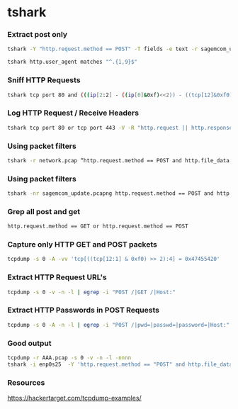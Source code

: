 # tshark

###  Extract post only

```sh
tshark -Y "http.request.method == POST" -T fields -e text -r sagemcom_update.pcapng
```
```sh
tshark http.user_agent matches "^.{1,9}$"                          
```
###  Sniff HTTP Requests
```sh
tshark tcp port 80 and (((ip[2:2] - ((ip[0]&0xf)<<2)) - ((tcp[12]&0xf0)>>2)) != 0)' -R 'http.request.method == "GET" || http.request.method == "HEAD"
```
###  Log HTTP Request / Receive Headers
```sh
tshark tcp port 80 or tcp port 443 -V -R "http.request || http.response"
```
###  Using packet filters
```sh
tshark -r network.pcap “http.request.method == POST and http.file_data contains password"
```
###  Using packet filters
```sh
tshark -nr sagemcom_update.pcapng http.request.method == POST and http.file_data contains guest
```
###  Grep all post and get
```sh
http.request.method == GET or http.request.method == POST
```
###  Capture only HTTP GET and POST packets
```sh
tcpdump -s 0 -A -vv 'tcp[((tcp[12:1] & 0xf0) >> 2):4] = 0x47455420'
```
### Extract HTTP Request URL's
```sh
tcpdump -s 0 -v -n -l | egrep -i "POST /|GET /|Host:"                                                                          
```
###  Extract HTTP Passwords in POST Requests
```sh
tcpdump -s 0 -A -n -l | egrep -i "POST /|pwd=|passwd=|password=|Host:"
```
### Good output
```sh
tcpdump -r AAA.pcap -s 0 -v -n -l -nnnn
tshark -i enp0s25  -Y 'http.request.method == "POST" and http.file_data'
```
### Resources

https://hackertarget.com/tcpdump-examples/
